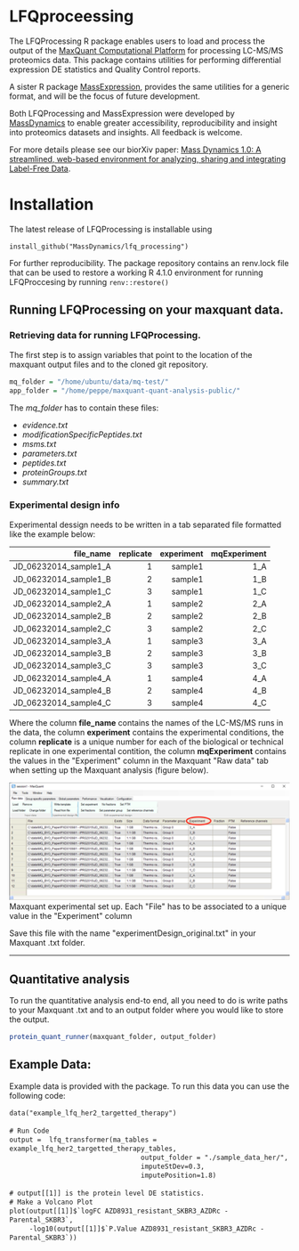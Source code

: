 # LFQproceessing

The LFQProcessing R package enables users to load and process the output of the [MaxQuant Computational Platform](https://www.maxquant.org/) for processing LC-MS/MS proteomics data. This package contains utilities for performing differential expression DE statistics and Quality Control reports. 

A sister R package [MassExpression](www.massdynamics.com), provides the same utilities for a generic format, and will be the focus of future development.

Both LFQProcessing and MassExpression were developed by [MassDynamics](www.massdynamics.com) to enable greater accessibility, reproducibility and insight into proteomics datasets and insights. All feedback is welcome. 

For more details please see our biorXiv paper: [Mass Dynamics 1.0: A streamlined, web-based environment for analyzing, sharing and integrating Label-Free Data](https://doi.org/10.1101/2021.03.03.433806).

# Installation

The latest release of LFQProcessing is installable using 

```{r}
install_github("MassDynamics/lfq_processing")
```

For further reproducibility. The package repository contains an renv.lock file that
can be used to restore a working R 4.1.0 environment for running LFQProccesing by running
`renv::restore()`


## Running LFQProcessing on your maxquant data.

### Retrieving data for running LFQProcessing.

The first step is to assign variables that point to the location of the maxquant output files and to the cloned git repository.

```r
mq_folder = "/home/ubuntu/data/mq-test/"
app_folder = "/home/peppe/maxquant-quant-analysis-public/"
```

The _mq_folder_ has to contain these files:

- _evidence.txt_
- _modificationSpecificPeptides.txt_
- _msms.txt_
- _parameters.txt_
- _peptides.txt_
- _proteinGroups.txt_
- _summary.txt_


### Experimental design info

Experimental dessign needs to be written in a tab separated file formatted like the example below:

| file_name | replicate | experiment | mqExperiment |
|------:|------:|------:|------:|
JD_06232014_sample1_A|1|sample1|1_A
JD_06232014_sample1_B|2|sample1|1_B
JD_06232014_sample1_C|3|sample1|1_C
JD_06232014_sample2_A|1|sample2|2_A
JD_06232014_sample2_B|2|sample2|2_B
JD_06232014_sample2_C|3|sample2|2_C
JD_06232014_sample3_A|1|sample3|3_A
JD_06232014_sample3_B|2|sample3|3_B
JD_06232014_sample3_C|3|sample3|3_C
JD_06232014_sample4_A|1|sample4|4_A
JD_06232014_sample4_B|2|sample4|4_B
JD_06232014_sample4_C|3|sample4|4_C

Where the column __file_name__ contains the names of the LC-MS/MS runs in the data, the column __experiment__ contains the experimental conditions, the column __replicate__ is a unique number for each of the biological or technical replicate in one experimental contition, the column __mqExperiment__ contains the values in the "Experiment" column in the Maxquant "Raw data" tab when setting up the Maxquant analysis (figure below).


![Maxquant experimental set up. Each "File" has to be associated to a unique value in the "Experiment" column](docs/MQ_Example_setup.png)
Maxquant experimental set up. Each "File" has to be associated to a unique value in the "Experiment" column

Save this file with the name "experimentDesign_original.txt" in your Maxquant .txt folder.

--- 

## Quantitative analysis

To run the quantitative analysis end-to end, all you need to do is write paths to your Maxquant .txt 
and to an output folder where you would like to store the output. 

```r
protein_quant_runner(maxquant_folder, output_folder)
```

## Example Data:

Example data is provided with the package. To run this data you can use the following code:

```{r}
data("example_lfq_her2_targetted_therapy")

# Run Code
output =  lfq_transformer(ma_tables = example_lfq_her2_targetted_therapy_tables,
                                 output_folder = "./sample_data_her/",
                                 imputeStDev=0.3,
                                 imputePosition=1.8)

# output[[1]] is the protein level DE statistics. 
# Make a Volcano Plot
plot(output[[1]]$`logFC AZD8931_resistant_SKBR3_AZDRc - Parental_SKBR3`, 
     -log10(output[[1]]$`P.Value AZD8931_resistant_SKBR3_AZDRc - Parental_SKBR3`))
```


